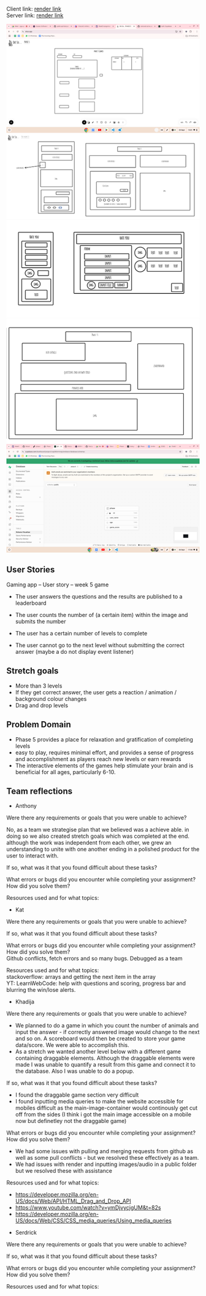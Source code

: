 Client link: [render link](https://phase-5-1.onrender.com)  
Server link: [render link](https://phase-5-olau.onrender.com)

![initial project planning - screenshot of wireframe](./screenshots/wireframe%201.png)  
![initial project planning - screenshot of wireframe](./screenshots/wireframe%202.png)  
![initial project planning - screenshot of wireframe](./screenshots/wireframe%203.png)  
![re-work - screenshot of wireframe](./screenshots/wireframe%204.png)
![proof of seeded data in db - schema visualizer](./screenshots/db.png)

## User Stories

Gaming app – User story – week 5 game

- The user answers the questions and the results are published to a leaderboard

- The user counts the number of (a certain item) within the image and submits the number

- The user has a certain number of levels to complete

- The user cannot go to the next level without submitting the correct answer (maybe a do not display event listener)

## Stretch goals

- More than 3 levels
- If they get correct answer, the user gets a reaction / animation / background colour changes
- Drag and drop levels

## Problem Domain

- Phase 5 provides a place for relaxation and gratification of completing levels
- easy to play, requires minimal effort, and provides a sense of progress and accomplishment as players reach new levels or earn rewards
- The interactive elements of the games help stimulate your brain and is beneficial for all ages, particularly 6-10.

## Team reflections

- Anthony

Were there any requirements or goals that you were unable to achieve?

No, as a team we strategise plan that we believed was a achieve able. in doing so we also created stretch goals which was completed at the end. although the work was independent from each other, we grew an understanding to unite with one another ending in a polished product for the user to interact with.

If so, what was it that you found difficult about these tasks?

What errors or bugs did you encounter while completing your assignment? How did you solve them?

Resources used and for what topics:

- Kat

Were there any requirements or goals that you were unable to achieve?

If so, what was it that you found difficult about these tasks?

What errors or bugs did you encounter while completing your assignment? How did you solve them?  
Github conflicts, fetch errors and so many bugs. Debugged as a team

Resources used and for what topics:  
stackoverflow: arrays and getting the next item in the array  
YT: LearnWebCode: help with questions and scoring, progress bar and blurring the win/lose alerts.

- Khadija

Were there any requirements or goals that you were unable to achieve?

- We planned to do a game in which you count the number of animals and input the answer - if correctly answered image would change to the next and so on. A scoreboard would then be created to store your game data/score. We were able to accomplish this.
- As a stretch we wanted another level below with a different game containing draggable elements. Although the draggable elements were made I was unable to quantify a result from this game and connect it to the database. Also I was unable to do a popup.

If so, what was it that you found difficult about these tasks?

- I found the draggable game section very difficult
- I found inputting media queries to make the website accessible for mobiles difficult as the main-image-container would continously get cut off from the sides (I think i got the main image accessible on a mobile now but definetley not the draggable game)

What errors or bugs did you encounter while completing your assignment? How did you solve them?

- We had some issues with pulling and merging requests from github as well as some pull conflicts - but we resolved these effectively as a team.
- We had issues with render and inputting images/audio in a public folder but we resolved these with assistance

Resources used and for what topics:

- https://developer.mozilla.org/en-US/docs/Web/API/HTML_Drag_and_Drop_API
- https://www.youtube.com/watch?v=ymDjvycjgUM&t=82s
- https://developer.mozilla.org/en-US/docs/Web/CSS/CSS_media_queries/Using_media_queries

* Serdrick

Were there any requirements or goals that you were unable to achieve?

If so, what was it that you found difficult about these tasks?

What errors or bugs did you encounter while completing your assignment? How did you solve them?

Resources used and for what topics:
